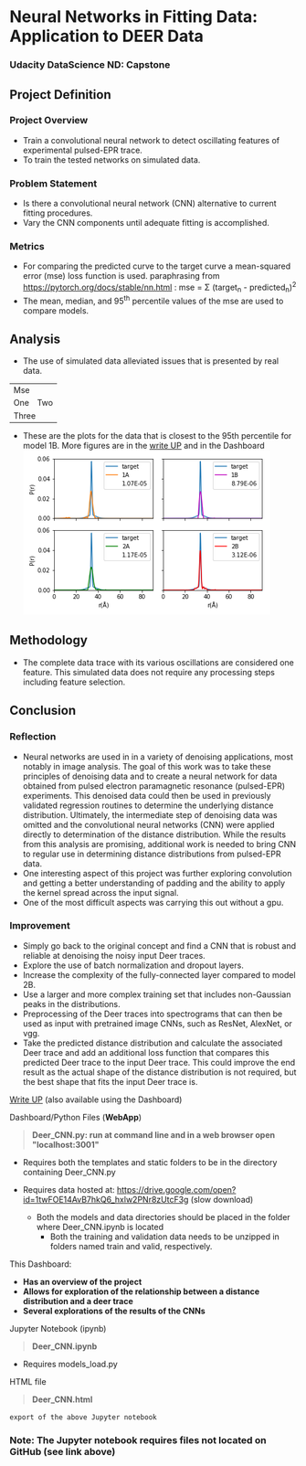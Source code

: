 # Neural Networks in Fitting Data: Application to DEER Data
### Udacity DataScience ND: Capstone

## Project Definition
### Project Overview
* Train a convolutional neural network to detect oscillating features of experimental pulsed-EPR trace.
* To train the tested networks on simulated data.
### Problem Statement
* Is there a convolutional neural network (CNN) alternative to current fitting procedures.
* Vary the CNN components until adequate fitting is accomplished.
### Metrics
* For comparing the predicted curve to the target curve a mean-squared error (mse) loss function is used.
paraphrasing from https://pytorch.org/docs/stable/nn.html : mse = &#931; (target<sub>n</sub> - predicted<sub>n</sub>)<sup>2</sup> 
* The mean, median, and 95<sup>th</sup> percentile values of the mse are used to compare models.

## Analysis
* The use of simulated data alleviated issues that is presented by real data.

<table>
   <tr>
    <td colspan="9">Mse</td>
  </tr>
  <tr>
    <td>One</td>
    <td>Two</td>
  </tr>
  <tr>
    <td colspan="2">Three</td>
  </tr>
</table>

* These are the plots for the data that is closest to the 95th percentile for model 1B. More figures are in the [write UP](./static/Deer_CNN.pdf) and in the Dashboard
![Plot of the 95th percentile for model 1B and how the rest of the models worked](https://github.com/RS-ND/Capstone-Project/blob/master/images/1B_95.png)

## Methodology
* The complete data trace with its various oscillations are considered one feature. This simulated data does not require any processing steps including feature selection.

## Conclusion
### Reflection
*  Neural networks are used in in a variety of denoising applications, most notably in image analysis. The goal of this work was to take these principles of denoising data and to create a neural network for data obtained from pulsed electron paramagnetic resonance (pulsed-EPR) experiments. This denoised data could then be used in previously validated regression routines to determine the underlying distance distribution. Ultimately, the intermediate step of denoising data was omitted and the convolutional neural networks (CNN) were applied directly to determination of the distance distribution. While the results from this analysis are promising, additional work is needed to bring CNN to regular use in determining distance distributions from pulsed-EPR data.
* One interesting aspect of this project was further exploring convolution and getting a better understanding of padding and the ability to apply the kernel spread across the input signal.
* One of the most difficult aspects was carrying this out without a gpu.

### Improvement
* Simply go back to the original concept and find a CNN that is robust and reliable at denoising the noisy input Deer traces.
* Explore the use of batch normalization and dropout layers.
* Increase the complexity of the fully-connected layer compared to model 2B.
* Use a larger and more complex training set that includes non-Gaussian peaks in the distributions.
* Preprocessing of the Deer traces into spectrograms that can then be used as input with pretrained image CNNs, such as ResNet, AlexNet, or vgg.
* Take the predicted distance distribution and calculate the associated Deer trace and add an additional loss function that compares this predicted Deer trace to the input Deer trace. This could improve the end result as the actual shape of the distance distribution is not required, but the best shape that fits the input Deer trace is.

[Write UP](./static/Deer_CNN.pdf) (also available using the Dashboard)


Dashboard/Python Files (**__WebApp__**)
> __Deer_CNN.py: run at command line and in a web browser open "localhost:3001"__

* Requires both the templates and static folders to be in the directory containing Deer_CNN.py

* Requires data hosted at: https://drive.google.com/open?id=1twFOE14AvB7hkQ6_hxlw2PNr8zUtcF3g (slow download)
  * Both the models and data directories should be placed in the folder where Deer_CNN.ipynb is located
    * Both the training and validation data needs to be unzipped in folders named train and valid, respectively.

This Dashboard:
* __Has an overview of the project__
* __Allows for exploration of the relationship between a distance distribution and a deer trace__
* __Several explorations of the results of the CNNs__


Jupyter Notebook (ipynb) 
> __Deer_CNN.ipynb__

* Requires models_load.py


HTML file
> __Deer_CNN.html__

    export of the above Jupyter notebook

 
### Note: The Jupyter notebook requires files not located on GitHub (see link above)
     
     


